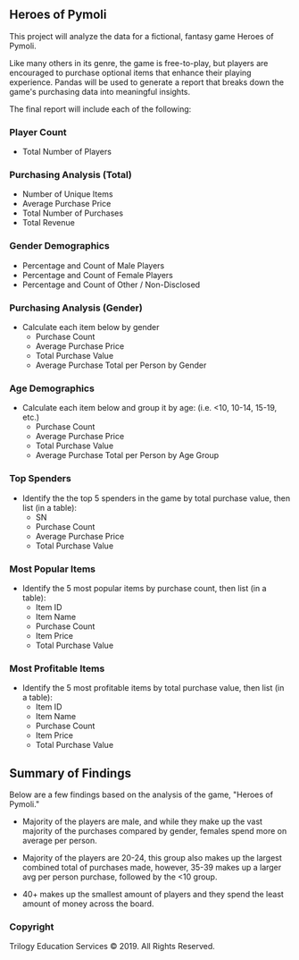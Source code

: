 ## Heroes of Pymoli

This project will analyze the data for a fictional, fantasy game Heroes of Pymoli.

Like many others in its genre, the game is free-to-play, but players are encouraged to purchase optional items that enhance their playing experience. Pandas will be used to generate a report that breaks down the game's purchasing data into meaningful insights.

The final report will include each of the following:

### Player Count

* Total Number of Players

### Purchasing Analysis (Total)

* Number of Unique Items
* Average Purchase Price
* Total Number of Purchases
* Total Revenue

### Gender Demographics

* Percentage and Count of Male Players
* Percentage and Count of Female Players
* Percentage and Count of Other / Non-Disclosed

### Purchasing Analysis (Gender)

* Calculate each item below by gender
  * Purchase Count
  * Average Purchase Price
  * Total Purchase Value
  * Average Purchase Total per Person by Gender

### Age Demographics

* Calculate each item below and group it by age: (i.e. <10, 10-14, 15-19, etc.)
  * Purchase Count
  * Average Purchase Price
  * Total Purchase Value
  * Average Purchase Total per Person by Age Group

### Top Spenders

* Identify the the top 5 spenders in the game by total purchase value, then list (in a table):
  * SN
  * Purchase Count
  * Average Purchase Price
  * Total Purchase Value

### Most Popular Items

* Identify the 5 most popular items by purchase count, then list (in a table):
  * Item ID
  * Item Name
  * Purchase Count
  * Item Price
  * Total Purchase Value

### Most Profitable Items

* Identify the 5 most profitable items by total purchase value, then list (in a table):
  * Item ID
  * Item Name
  * Purchase Count
  * Item Price
  * Total Purchase Value

## Summary of Findings

Below are a few findings based on the analysis of the game, "Heroes of Pymoli." 

* Majority of the players are male, and while they make up the vast majority of the purchases compared by gender, females spend more on average per person. 

* Majority of the players are 20-24, this group also makes up the largest combined total of purchases made, however, 35-39 makes up a larger avg per person purchase, followed by the <10 group. 

* 40+ makes up the smallest amount of players and they spend the least amount of money across the board. 

### Copyright

Trilogy Education Services © 2019. All Rights Reserved.
